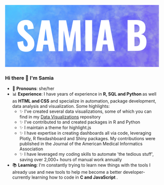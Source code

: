 <img src='https://github.com/samiaab1990/samiaab1990/blob/b1b6ae4abfc9049c05114c9e65cc1fbbf965cfd9/samia_b_header_small.png'>

### Hi there 👋 I'm Samia

- 🙂 <b>Pronouns</b>: she/her
- 📊 <b>Experience</b>: I have years of experience in <b> R, SQL and Python </b> as well as <b>HTML and CSS</b> and specialize in automation, package development, data analysis and visualization. Some highlights:
  - ✨ I've created several data visualizations, some of which you can find in my [Data Visualizations](https://github.com/samiaab1990/Data-Visualizations) repository
  - ✨ I've contributed to and created packages in R and Python
  - ✨ I maintain a theme for highlight.js 
  - ✨ I have expertise in creating dashboards all via code, leveraging Plotly, R flexdashboard and Shiny packages. My contributions were published in the Journal of the American Medical Informatics Association
  - ✨ I have leveraged my coding skills to automate 'the tedious stuff', saving over 2,000+ hours of manual work annually 
- 📚 <b>Learning</b>: I'm constantly trying to learn new things with the tools I already use and new tools to help me become a better developer-currently learning how to code in <b> C and JavaScript </b>. 
<!--
**samiaab1990/samiaab1990** is a ✨ _special_ ✨ repository because its `README.md` (this file) appears on your GitHub profile.


Here are some ideas to get you started:

- 🔭 I’m currently working on ...
- 🌱 I’m currently learning ...
- 👯 I’m looking to collaborate on ...
- 🤔 I’m looking for help with ...
- 💬 Ask me about ...
- 📫 How to reach me: ...

- ⚡ Fun fact: ...
-->
